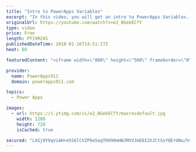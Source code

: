 ```yaml
---
title: "Intro to PowerApps Variables"
excerpt: "In this video, you will get an intro to PowerApps Variables. We first start with an overview of why you might not need variables because of the Excel-like functionality. Then we dive into contextual and global variables. Fun stuff!   PowerApps Playlist https://www.youtube.com/playlist?list=PLCGGtLsUjhm2bonhBZuEhZU72QkFjOp"
originalUrl: https://youtube.com/watch?v=e2_BGekECfY
type: video
price: Free
length: PT19M24S
publishedDateTime: 2018-01-16T14:51:27Z
heat: 68

featuredContent: "<iframe width=\"800\" height=\"500\" frameborder=\"0\" src=\"https://www.youtube.com/embed/e2_BGekECfY\" allow=\"accelerometer; autoplay; encrypted-media; gyroscope; picture-in-picture\" allowfullscreen></iframe>"

provider:
  name: PowerApps911
  domain: powerapps911.com

topics:
  - Power Apps

images:
  - url: https://i.ytimg.com/vi/e2_BGekECfY/maxresdefault.jpg
    width: 1280
    height: 720
    isCached: true

secured: "LXGj9Y9qViAH+e5S6lCVZP9a5aqTH990mHWJMVVJmE0I2hJCtSsYQErUNu/hscZEi3jOZyskEZ5mkXMFlqG4TYyfoUsNTsPB9ySbZNonNHd+h3XFGjCtxTPUUT+wa2lmKR1km5MQxUrQzexJ+r75hgdSICITDBYS9lpE7hE2ZcgtEuwAdI2JlTD7aidOu5gUzRrRzZFc1J9JOg/3R9P4hKYfVchfU+jdOfn3/HxMnDpwnxZ0W7+scq61DUer6ZhhBc7BzzgIIcn9aZl365GHb/vldeTcjLhH89tbAuf9lc0yj/ln0obYyEYRATFsJBhHMOGOUtKQ8qPpouUpkQSQ0zja2/9VkHx7XnYNEkPcZpHHy5xvApkoMQuXhuNs6dXM1KGIUp+PiwG0vH+W6JTolPbnYHF3pXGdwYgj15yK9VNmnS2CaDst2XUOQ5ZDwaPO;kEqDjUcK0uWEcsUdnB+RSA=="
---
```



